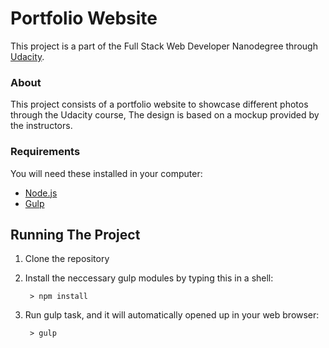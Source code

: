 # Portfolio Website

This project is a part of the Full Stack Web Developer Nanodegree through [Udacity](https://www.udacity.com/course/full-stack-web-developer-nanodegree--nd004).

### About
This project consists of a portfolio website to showcase different photos through the Udacity course, The design is based on a mockup provided by the instructors.

### Requirements

You will need these installed in your computer:

* [Node.js](https://nodejs.org/en/download/)
* [Gulp](https://github.com/gulpjs/gulp/blob/master/docs/getting-started.md)

## Running The Project

1. Clone the repository

2. Install the neccessary gulp modules by typing this in a shell:

        > npm install

3. Run gulp task, and it will automatically opened up in your web browser:

        > gulp
